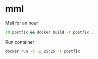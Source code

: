 # mml
Mail for an hour
```bash
cd postfix && docker build -t postfix .
```
Run container
```bash
docker run -d -p 25:25 -t postfix
```